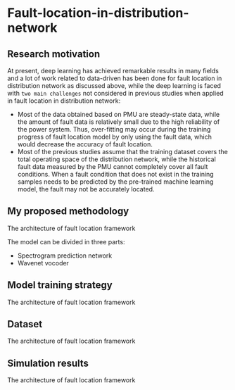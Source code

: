 # Fault-location-in-distribution-network

## Research motivation<br>
At present, deep learning has achieved remarkable results in many fields and a lot of work related to data-driven has been done for fault location in distribution network as discussed above, while the deep learning is faced with `two main challenges` not considered in previous studies when applied in fault location in distribution network:<br>
* Most of the data obtained based on PMU are steady-state data, while the amount of fault data is relatively small due to the high reliability of the power system. Thus, over-fitting may occur during the  training progress of fault location model by only using the fault data, which would decrease the accuracy of fault location.<br>
* Most of the previous studies assume that the training dataset covers the total operating space of the distribution network, while the historical fault data measured by the PMU cannot completely cover all fault conditions. When a fault condition that does not exist in the training samples needs to be predicted by the pre-trained machine learning model, the fault may not be accurately located.<br>

## My proposed methodology<br>
The architecture of fault location framework<br>

The model can be divided in three parts:

* Spectrogram prediction network
* Wavenet vocoder

## Model training strategy<br>
The architecture of fault location framework


## Dataset<br>
The architecture of fault location framework

## Simulation results<br>
The architecture of fault location framework

